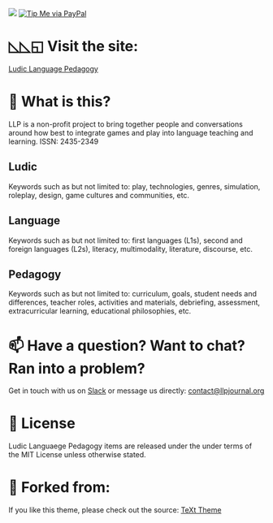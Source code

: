 ![](https://www.llpjournal.org/assets/images/LLP-bold-slant.png)
[![Tip Me via PayPal](https://img.shields.io/badge/PayPal-tip%20me-1462ab.svg?logo=paypal)](https://paypal.me/cheapsh0t?locale.x=en_US)

# ◺◺◱ Visit the site:

[Ludic Language Pedagogy](https://www.llpjournal.org)


# 🚀  What is this?
LLP is a non-profit project to bring together people and conversations around how best to integrate games and play into language teaching and learning. ISSN: 2435-2349

## Ludic
Keywords such as but not limited to: play, technologies, genres, simulation, roleplay, design, game cultures and communities, etc.

## Language
Keywords such as but not limited to: first languages (L1s), second and foreign languages (L2s), literacy, multimodality, literature, discourse, etc.

## Pedagogy
Keywords such as but not limited to: curriculum, goals, student needs and differences, teacher roles, activities and materials, debriefing, assessment, extracurricular learning, educational philosophies, etc.


# 📫  Have a question? Want to chat? Ran into a problem?
Get in touch with us on [Slack](https://bit.ly/llpslack) or message us directly: [contact@llpjournal.org](mailto:contact@llpjournal.org)

# 📘  License
Ludic Languaege Pedagogy items are released under the under terms of the MIT License unless otherwise stated.

# 🍴 Forked from:
If you like this theme, please check out the source: [TeXt Theme](https://github.com/kitian616/jekyll-TeXt-theme)
